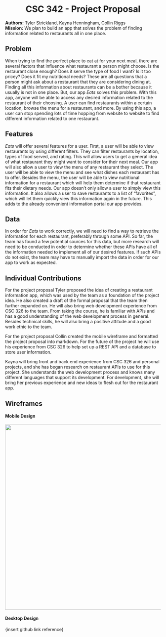 # <center>CSC 342 - Project Proposal</center>
<strong>Authors:</strong> Tyler Strickland, Kayna Henningham, Collin Riggs<br>
<strong>Mission:</strong> We plan to build an app that solves the problem of finding information related to restaurants all in one place.<br>

## Problem
When trying to find the perfect place to eat at for your next meal, there are several factors that influence what restaurant a person might choose. Is the restaurant close enough? Does it serve the type of food I want? Is it too pricey? Does it fit my nutritional needs? These are all questions that a person might ask about a restaurant that they are considering dining at. Finding all this information about restaurants can be a bother because it usually is not in one place. But, our app _Eats_ solves this problem. With this app, anyone will be able to access any desired information related to the restaurant of their choosing. A user can find restaurants within a certain location, browse the menu for a restaurant, and more. By using this app, a user can stop spending lots of time hopping from website to website to find different information related to one restaurant.

## Features
_Eats_ will offer several features for a user. First, a user will be able to view restaurants by using different filters. They can filter restaurants by location, types of food served, and rating. This will allow users to get a general idea of what restaurant they might want to consider for their next meal. Our app will also allow a user to view the menu of any restaurant they select. The user will be able to view the menu and see what dishes each restaurant has to offer. Besides the menu, the user will be able to view nutritional information for a restaurant which will help them determine if that restaurant fits their dietary needs. Our app doesn’t only allow a user to simply view this information. It also allows a user to save restaurants to a list of “favorites”, which will let them quickly view this information again in the future. This adds to the already convenient information portal our app provides.

## Data
In order for _Eats_ to work correctly, we will need to find a way to retrieve the information for each restaurant, preferably through some API. So far, the team has found a few potential sources for this data, but more research will need to be conducted in order to determine whether these APIs have all of the information needed to implement all of our desired features. If such APIs do not exist, the team may have to manually import the data in order for our app to work as expected.

## Individual Contributions
For the project proposal Tyler proposed the idea of creating a restaurant information app, which was used by the team as a foundation of the project idea. He also created a draft of the formal proposal that the team then further expanded on. He will also bring web development experience from CSC 326 to the team. From taking the course, he is familiar with APIs and has a good understanding of the web development process in general. Besides technical skills, he will also bring a positive attitude and a good work ethic to the team. 

For the project proposal Collin created the mobile wireframe and formatted the project proposal into markdown. For the future of the project he will use his experience from CSC 326 to help set up a REST API and a database to store user information.

Kayna will bring front and back end experience from CSC 326 and personal projects, and she has began research on restaurant APIs to use for this project. She understands the web development process and knows many different languages that support its development. For development, she will bring her previous experience and new ideas to flesh out for the restaurant app.

## Wireframes
#### Mobile Design
<img src="https://github.ncsu.edu/engr-csc342/csc342-2023Spring-groupV/blob/main/Proposal/wireframes/CSC-342%20WireFrame.jpeg"  width="600"><br>
#### Desktop Design
{insert github link reference}
